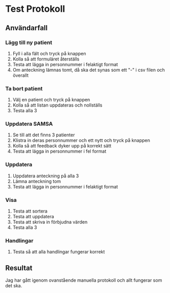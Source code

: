 # Test Protokoll

## Användarfall

### Lägg till ny patient
1. Fyll i alla fält och tryck på knappen
2. Kolla så att formuläret återställs
3. Testa att lägga in personnummer i felaktigt format
4. Om anteckning lämnas tomt, då ska det synas som ett "-" i csv filen och överallt

### Ta bort patient
1. Välj en patient och tryck på knappen
2. Kolla så att listan uppdateras och nollställs
3. Testa alla 3

### Uppdatera SAMSA
1. Se till att det finns 3 patienter
2. Klistra in deras personnummer och ett nytt och tryck på knappen
3. Kolla så att feedback dyker upp på korrekt sätt
4. Testa att lägga in personnummer i fel format

### Uppdatera
1. Uppdatera anteckning på alla 3
2. Lämna anteckning tom
3. Testa att lägga in personnummer i felaktigt format

### Visa
1. Testa att sortera
2. Testa att uppdatera
3. Testa att skriva in förbjudna värden
4. Testa alla 3

### Handlingar
1. Testa så att alla handlingar fungerar korrekt

## Resultat
Jag har gått igenom ovanstående manuella protokoll och allt fungerar som det ska.